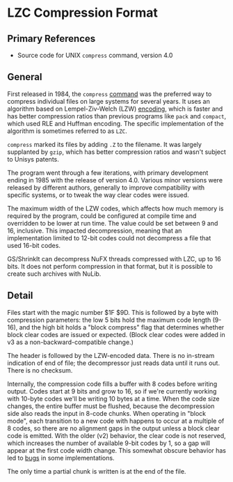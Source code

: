 # LZC Compression Format #

## Primary References ##

- Source code for UNIX `compress` command, version 4.0

## General ##

First released in 1984, the `compress` [command](https://en.wikipedia.org/wiki/Compress_(software))
was the preferred way to compress individual files on large systems for several years.  It uses an
algorithm based on Lempel-Ziv-Welch (LZW)
[encoding](https://en.wikipedia.org/wiki/Lempel%E2%80%93Ziv%E2%80%93Welch), which is faster and
has better compression ratios than previous programs like `pack` and `compact`, which used RLE and
Huffman encoding.  The specific implementation of the algorithm is sometimes referred to as `LZC`.

`compress` marked its files by adding `.Z` to the filename.  It was largely supplanted by `gzip`,
which has better compression ratios and wasn't subject to Unisys patents.

The program went through a few iterations, with primary development ending in 1985 with
the release of version 4.0.  Various minor versions were released by different authors, generally
to improve compatibility with specific systems, or to tweak the way clear codes were issued.

The maximum width of the LZW codes, which affects how much memory is required by the program, could
be configured at compile time and overridden to be lower at run time.  The value could be set
between 9 and 16, inclusive.  This impacted decompression, meaning that an implementation limited
to 12-bit codes could not decompress a file that used 16-bit codes.

GS/ShrinkIt can decompress NuFX threads compressed with LZC, up to 16 bits.  It does not perform
compression in that format, but it is possible to create such archives with NuLib.

## Detail ##

Files start with the magic number $1F $9D.  This is followed by a byte with compression
parameters: the low 5 bits hold the maximum code length (9-16), and the high bit holds a
"block compress" flag that determines whether block clear codes are issued or expected.  (Block
clear codes were added in v3 as a non-backward-compatible change.)

The header is followed by the LZW-encoded data.  There is no in-stream indication of end of
file; the decompressor just reads data until it runs out.  There is no checksum.

Internally, the compression code fills a buffer with 8 codes before writing output.  Codes start
at 9 bits and grow to 16, so if we're currently working with 10-byte codes we'll be writing 10
bytes at a time.  When the code size changes, the entire buffer must be flushed, because the
decompression side also reads the input in 8-code chunks.  When operating in "block mode", each
transition to a new code with happens to occur at a multiple of 8 codes, so there are no
alignment gaps in the output unless a block clear code is emitted.  With the older (v2) behavior,
the clear code is not reserved, which increases the number of available 9-bit codes by 1, so a gap
will appear at the first code width change.  This somewhat obscure behavior has led to
[bugs](https://github.com/vapier/ncompress/issues/5) in some implementations.

The only time a partial chunk is written is at the end of the file.
